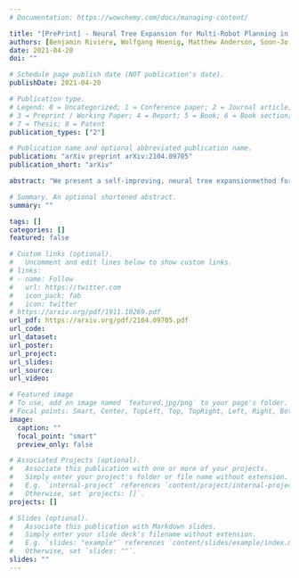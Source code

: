 ```yaml
---
# Documentation: https://wowchemy.com/docs/managing-content/

title: "[PrePrint] - Neural Tree Expansion for Multi-Robot Planning in Non-Cooperative Environments"
authors: [Benjamin Riviere, Wolfgang Hoenig, Matthew Anderson, Soon-Jo Chung]
date: 2021-04-20
doi: ""

# Schedule page publish date (NOT publication's date).
publishDate: 2021-04-20

# Publication type.
# Legend: 0 = Uncategorized; 1 = Conference paper; 2 = Journal article;
# 3 = Preprint / Working Paper; 4 = Report; 5 = Book; 6 = Book section;
# 7 = Thesis; 8 = Patent
publication_types: ["2"]

# Publication name and optional abbreviated publication name.
publication: "arXiv preprint arXiv:2104.09705"
publication_short: "arXiv"

abstract: "We present a self-improving, neural tree expansionmethod for multi-robot online planning in non-cooperative environments, where each robot tries to maximize its cumulative reward while interacting with other self-interested robots. Our algorithm adapts the centralized, perfect information, discrete-action space method from Alpha Zero to a decentralized, partial information, continuous action space setting for multi-robot applications. Our method has three interacting components:(i) a centralized, perfect-information ''expert'' Monte Carlo Tree Search (MCTS) with large computation resources that provides expert demonstrations, (ii) a decentralized, partial-information ''learner'' MCTS with small computation resources that runs in real-time and provides self-play examples, and (iii) policy & value neural networks that are trained with the expert demonstrations and bias both the expert and the learner tree growth. Our numerical experiments demonstrate neural expansion generates compact search trees with better solution quality and 20 times less computational expense compared to MCTS without neural expansion. The resulting policies are dynamically sophisticated, demonstrate coordination between robots, and play the Reach-Target-Avoid differential game significantly better than the state-of-the-art control-theoretic base-line for multi-robot, double-integrator systems. Our hardware experiments on an aerial swarm demonstrate the computational advantage of neural tree expansion, enabling online  planning at 20 Hz with effective policies in complex scenarios."

# Summary. An optional shortened abstract.
summary: ""

tags: []
categories: []
featured: false

# Custom links (optional).
#   Uncomment and edit lines below to show custom links.
# links:
# - name: Follow
#   url: https://twitter.com
#   icon_pack: fab
#   icon: twitter
# https://arxiv.org/pdf/1911.10269.pdf
url_pdf: https://arxiv.org/pdf/2104.09705.pdf
url_code:
url_dataset:
url_poster:
url_project:
url_slides:
url_source:
url_video:

# Featured image
# To use, add an image named `featured.jpg/png` to your page's folder. 
# Focal points: Smart, Center, TopLeft, Top, TopRight, Left, Right, BottomLeft, Bottom, BottomRight.
image:
  caption: ""
  focal_point: "smart"
  preview_only: false

# Associated Projects (optional).
#   Associate this publication with one or more of your projects.
#   Simply enter your project's folder or file name without extension.
#   E.g. `internal-project` references `content/project/internal-project/index.md`.
#   Otherwise, set `projects: []`.
projects: []

# Slides (optional).
#   Associate this publication with Markdown slides.
#   Simply enter your slide deck's filename without extension.
#   E.g. `slides: "example"` references `content/slides/example/index.md`.
#   Otherwise, set `slides: ""`.
slides: ""
---
```

